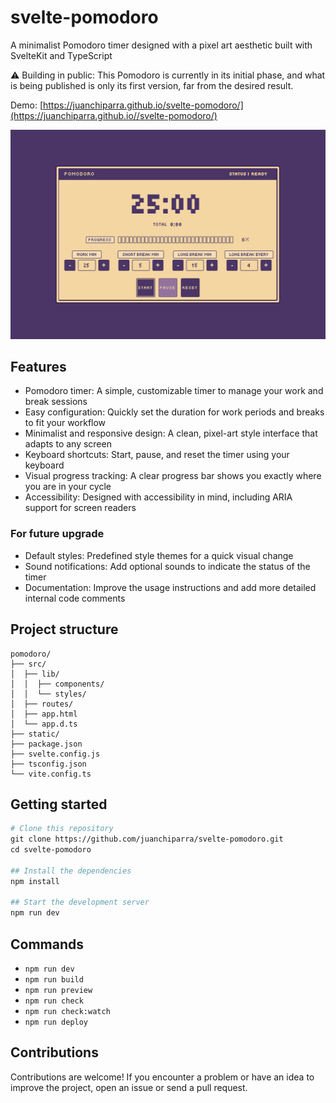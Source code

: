 # svelte-pomodoro
A minimalist Pomodoro timer designed with a pixel art aesthetic built with SvelteKit and TypeScript

⚠️ Building in public:  This Pomodoro is currently in its initial phase, and what is being published is only its first version, far from the desired result.

Demo: [https://juanchiparra.github.io/svelte-pomodoro/](https://juanchiparra.github.io//svelte-pomodoro/)

![pomodoro](/pomodoro.png)

## Features
- Pomodoro timer: A simple, customizable timer to manage your work and break sessions
- Easy configuration: Quickly set the duration for work periods and breaks to fit your workflow
- Minimalist and responsive design: A clean, pixel-art style interface that adapts to any screen
- Keyboard shortcuts: Start, pause, and reset the timer using your keyboard 
- Visual progress tracking: A clear progress bar shows you exactly where you are in your cycle
- Accessibility: Designed with accessibility in mind, including ARIA support for screen readers

### For future upgrade
- Default styles: Predefined style themes for a quick visual change
- Sound notifications: Add optional sounds to indicate the status of the timer
- Documentation: Improve the usage instructions and add more detailed internal code comments

## Project structure
```
pomodoro/
├── src/
│  ├── lib/
│  │  ├── components/
│  │  └── styles/
│  ├── routes/
│  ├── app.html
│  └── app.d.ts
├── static/
├── package.json
├── svelte.config.js
├── tsconfig.json
└── vite.config.ts

```

## Getting started
```bash
# Clone this repository
git clone https://github.com/juanchiparra/svelte-pomodoro.git
cd svelte-pomodoro
    
## Install the dependencies
npm install
    
## Start the development server
npm run dev
```

## Commands
- `npm run dev`
- `npm run build`
- `npm run preview`
- `npm run check`
- `npm run check:watch`
- `npm run deploy`

## Contributions
Contributions are welcome! If you encounter a problem or have an idea to improve the project, open an issue or send a pull request.
